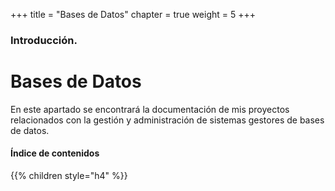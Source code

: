 +++
title = "Bases de Datos"
chapter = true
weight = 5
+++

### Introducción.

# Bases de Datos

En este apartado se encontrará la documentación de mis proyectos relacionados con la gestión y administración de sistemas gestores de bases de datos.

#### Índice de contenidos

{{% children style="h4" %}}